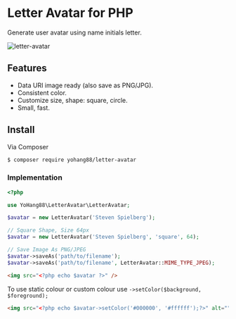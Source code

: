 # Letter Avatar for PHP

Generate user avatar using name initials letter.

![letter-avatar](https://cloud.githubusercontent.com/assets/618412/12192012/835c7488-b60d-11e5-9276-d06f42d11a86.png)

## Features
* Data URI image ready (also save as PNG/JPG).
* Consistent color.
* Customize size, shape: square, circle.
* Small, fast.

## Install

Via Composer

``` bash
$ composer require yohang88/letter-avatar
```

### Implementation

``` php
<?php

use YoHang88\LetterAvatar\LetterAvatar;

$avatar = new LetterAvatar('Steven Spielberg');

// Square Shape, Size 64px
$avatar = new LetterAvatar('Steven Spielberg', 'square', 64);

// Save Image As PNG/JPEG
$avatar->saveAs('path/to/filename');
$avatar->saveAs('path/to/filename', LetterAvatar::MIME_TYPE_JPEG);

```

``` html
<img src="<?php echo $avatar ?>" />
```

To use static colour or custom colour use `->setColor($background, $foreground);`

``` html
<img src="<?php echo $avatar->setColor('#000000', '#ffffff');?>" alt="">
```
